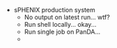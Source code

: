 - sPHENIX production system
	- No output on latest run...  wtf?
	- Run shell locally... okay...
	- Run single job on PanDA...
	- 
